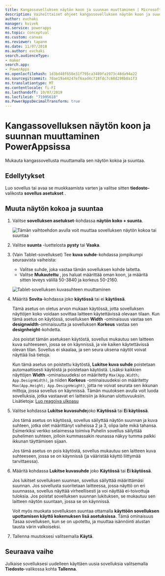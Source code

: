 ```yaml
---
title: Kangassovelluksen näytön koon ja suunnan muuttaminen | Microsoft Docs
description: Vaiheittaiset ohjeet kangassovelluksen näytön koon ja suunnan muuttamiseen PowerAppsissa
author: evchaki
manager: kvivek
ms.service: powerapps
ms.topic: conceptual
ms.custom: canvas
ms.reviewer: tapanm
ms.date: 11/07/2018
ms.author: evchaki
search.audienceType:
- maker
search.app:
- PowerApps
ms.openlocfilehash: 1d3bd48f658e31f795ca3489fa1973c48da94a22
ms.sourcegitcommit: 7dae19a44247ef6aad4c718fdc7c68d298b0a1f3
ms.translationtype: MT
ms.contentlocale: fi-FI
ms.lasthandoff: 10/07/2019
ms.locfileid: "71995618"
ms.PowerAppsDecimalTransform: true
---
```

# <a name="change-screen-size-and-orientation-of-a-canvas-app-in-powerapps"></a>Kangassovelluksen näytön koon ja suunnan muuttaminen PowerAppsissa
Mukauta kangassovellusta muuttamalla sen näytön kokoa ja suuntaa.

## <a name="prerequisites"></a>Edellytykset

Luo sovellus tai avaa se muokkaamista varten ja valitse sitten **tiedosto-** valikosta **sovellus asetukset** .

## <a name="change-screen-size-and-orientation"></a>Muuta näytön kokoa ja suuntaa
1. Valitse **sovelluksen asetukset**-kohdassa **näytön koko + suunta**.

    ![Tämän vaihtoehdon avulla voit muuttaa sovelluksen näytön kokoa tai suuntaa](./media/set-aspect-ratio-portrait-landscape/size-orientation.png)

1. Valitse **suunta** -luettelosta **pysty** tai **Vaaka**.

1. (Vain Tablet-sovellukset) Tee **kuva suhde**-kohdassa jompikumpi seuraavista vaiheista:

    - Valitse suhde, joka vastaa tämän sovelluksen kohde laitetta.
    - Valitse **Mukautettu** , jos haluat määrittää oman koon, ja määritä sitten leveys välillä 50-3840 ja korkeus 50-2160.

    ![Tablet-sovelluksen kuvasuhteen muuttaminen](./media/set-aspect-ratio-portrait-landscape/aspect-tablet.png)
    
1. Määritä **Sovita**-kohdassa joko **käytössä** tai ei **käytössä**.

    Tämä asetus on oletus arvon mukaan käytössä, jotta sovelluksen näyttöjen koko voidaan sovittaa laitteen käytettävissä olevaan tilaan. Kun tämä asetus on käytössä, sovelluksen **Width** -ominaisuus vastaa sen **designwidth**-ominaisuutta ja sovelluksen **Korkeus** vastaa sen **designheight**-kohdetta.

    Jos poistat tämän asetuksen käytöstä, sovellus mukautuu sen laitteen kuva suhteeseen, jossa se on käynnissä, ja vie kaiken käytettävissä olevan tilan. Sovellus ei skaalaa, ja sen seura uksena näytöt voivat näyttää lisä tietoja.

    Kun tämä asetus on poistettu käytöstä, **Lukitse kuva suhde** poistetaan automaattisesti käytöstä ja poistetaan käytöstä. Lisäksi kaikkien näyttöjen **Width** -ominaisuudeksi on määritetty `Max(App.Width; App.DesignWidth)`, ja niiden **Korkeus** -ominaisuudeksi on määritetty `Max(App.Height; App.DesignHeight)`, jotta ne voivat seurata sen ikkunan mittoja, jossa sovellus on käynnissä. Tämän muutoksen avulla voit luoda sovelluksia, jotka vastaavat eri laitteisiin ja ikkunan ulottuvuuksiin. Lisätietoja: [Luo reagoiva ulkoasu](create-responsive-layout.md)

1. Valitse kohdassa **Lukitse kuvasuhde**joko **Käytössä** tai **Ei käytössä**.

    Jos tämä asetus on käytössä, sovellus säilyttää näytön suunnan ja kuva suhteen, jotka olet määrittänyt vaiheissa 2 ja 3, olipa laite mikä tahansa. Esimerkiksi verkko selaimessa toimiva Puhelin sovellus säilyttää puhelimen suhteen, jolloin kummassakin reunassa näkyy tumma palkki ikkunan täyttämisen sijaan.

    Jos tämä asetus on pois käytöstä, sovellus mukautuu sen laitteen kuva suhteeseen, jossa se on käynnissä (ja vääristää käyttö liittymää tarvittaessa).

1. Määritä kohdassa **Lukitse kuvasuhde** joko **Käytössä** tai **Ei käytössä**.

    Jos lukitset sovelluksen suunnan, sovellus säilyttää määrittämäsi suunnan. Jos sovellusta suoritetaan laitteessa, jossa näyttö on eri suunnassa, sovellus näyttää virheellisesti ja voi näyttää ei-toivottuja tuloksia. Jos poistat sovelluksen suunnan lukituksen, se mukautuu sen laitteen näytön suuntaan, jossa se on käynnissä.

    Voit myös muokata sovelluksen suuntaa ottamalla **käyttöön sovelluksen upottamisen käyttö kokemuksen** **lisä asetuksissa**. Tämä ominaisuus Tasaa sovelluksen, kun se on upotettu, ja muuttaa isännöinti alustan tausta värin valkoiseksi.

1. Tallenna muutoksesi valitsemalla **Käytä**.

## <a name="next-step"></a>Seuraava vaihe
Julkaise sovelluksesi uudelleen käyttäen uusia sovelluksia valitsemalla **Tiedosto**-valikossa kohta **Tallenna**.